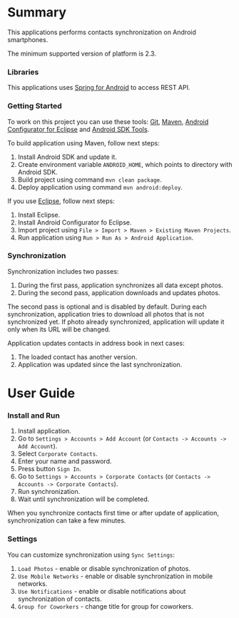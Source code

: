# Summary

This applications performs contacts synchronization on Android smartphones.

The minimum supported version of platform is 2.3.

### Libraries

This applications uses [Spring for Android][library:spring] to access REST API.

### Getting Started

To work on this project you can use these tools: [Git][tool:git], [Maven][tool:maven], [Android Configurator for Eclipse][tool:android.m2e] and [Android SDK Tools][tool:android.sdk].

To build application using Maven, follow next steps:

1. Install Android SDK and update it.
1. Create environment variable `ANDROID_HOME`, which points to directory with Android SDK.
1. Build project using command `mvn clean package`.
1. Deploy application using command `mvn android:deploy`.

If you use [Eclipse][tool:eclipse], follow next steps:

1. Install Eclipse.
1. Install Android Configurator fo Eclipse.
1. Import project using `File > Import > Maven > Existing Maven Projects`.
1. Run application using `Run > Run As > Android Application`.

### Synchronization

Synchronization includes two passes:

1. During the first pass, application synchronizes all data except photos.
1. During the second pass, application downloads and updates photos.

The second pass is optional and is disabled by default.
During each synchronization, application tries to download all photos that is not synchronized yet.
If photo already synchronized, application will update it only when its URL will be changed.

Application updates contacts in address book in next cases:

1. The loaded contact has another version.
1. Application was updated since the last synchronization.

# User Guide

### Install and Run

1. Install application.
1. Go to `Settings > Accounts > Add Account` (or `Contacts -> Accounts -> Add Account`).
1. Select `Corporate Contacts`.
1. Enter your name and password.
1. Press button `Sign In`.
1. Go to `Settings > Accounts > Corporate Contacts` (or `Contacts -> Accounts -> Corporate Contacts`).
1. Run synchronization.
1. Wait until synchronization will be completed.

When you synchronize contacts first time or after update of application, synchronization can take a few minutes.

### Settings

You can customize synchronization using `Sync Settings`:

1. `Load Photos` - enable or disable synchronization of photos.
1. `Use Mobile Networks` - enable or disable synchronization in mobile networks.
1. `Use Notifications` - enable or disable notifications about synchronization of contacts.
1. `Group for Coworkers` - change title for group for coworkers.

[tool:git]: http://git-scm.com/
[tool:maven]: http://maven.apache.org/
[tool:android.m2e]: http://rgladwell.github.io/m2e-android/
[tool:android.sdk]: http://developer.android.com/sdk/
[tool:eclipse]: http://www.eclipse.org/

[library:spring]: http://projects.spring.io/spring-android/
